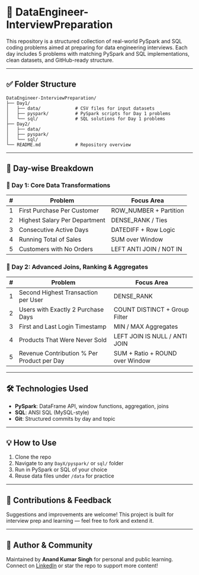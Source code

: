 # 📁 DataEngineer-InterviewPreparation

This repository is a structured collection of real-world PySpark and SQL coding problems aimed at preparing for data engineering interviews. Each day includes 5 problems with matching PySpark and SQL implementations, clean datasets, and GitHub-ready structure.

---

## ✅ Folder Structure

```
DataEngineer-InterviewPreparation/
├── Day1/
│   ├── data/             # CSV files for input datasets
│   ├── pyspark/          # PySpark scripts for Day 1 problems
│   └── sql/              # SQL solutions for Day 1 problems
├── Day2/
│   ├── data/
│   ├── pyspark/
│   └── sql/
└── README.md             # Repository overview
```

---

## 📆 Day-wise Breakdown

### 📅 Day 1: Core Data Transformations

| # | Problem                       | Focus Area              |
| - | ----------------------------- | ----------------------- |
| 1 | First Purchase Per Customer   | ROW\_NUMBER + Partition |
| 2 | Highest Salary Per Department | DENSE\_RANK / Ties      |
| 3 | Consecutive Active Days       | DATEDIFF + Row Logic    |
| 4 | Running Total of Sales        | SUM over Window         |
| 5 | Customers with No Orders      | LEFT ANTI JOIN / NOT IN |

### 📅 Day 2: Advanced Joins, Ranking & Aggregates

| # | Problem                                    | Focus Area                      |
| - | ------------------------------------------ | ------------------------------- |
| 1 | Second Highest Transaction per User        | DENSE\_RANK                     |
| 2 | Users with Exactly 2 Purchase Days         | COUNT DISTINCT + Group Filter   |
| 3 | First and Last Login Timestamp             | MIN / MAX Aggregates            |
| 4 | Products That Were Never Sold              | LEFT JOIN IS NULL / ANTI JOIN   |
| 5 | Revenue Contribution % Per Product per Day | SUM + Ratio + ROUND over Window |

---

## 🛠 Technologies Used

* **PySpark**: DataFrame API, window functions, aggregation, joins
* **SQL**: ANSI SQL (MySQL-style)
* **Git**: Structured commits by day and topic

---

## 💡 How to Use

1. Clone the repo
2. Navigate to any `DayX/pyspark/` or `sql/` folder
3. Run in PySpark or SQL of your choice
4. Reuse data files under `/data` for practice

---

## 📢 Contributions & Feedback

Suggestions and improvements are welcome! This project is built for interview prep and learning — feel free to fork and extend it.

---

## 🔗 Author & Community

Maintained by **Anand Kumar Singh** for personal and public learning. Connect on [LinkedIn](www.linkedin.com/in/anand-kumar-singh-830839ab) or star the repo to support more content!
